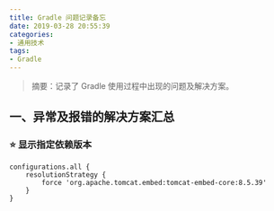 ```yaml
---
title: Gradle 问题记录备忘
date: 2019-03-28 20:55:39
categories:
- 通用技术
tags:
- Gradle
---
```


> 摘要：记录了 Gradle 使用过程中出现的问题及解决方案。

<!-- more -->

## 一、异常及报错的解决方案汇总
### ⭐ 显示指定依赖版本
```
configurations.all {
    resolutionStrategy {
        force 'org.apache.tomcat.embed:tomcat-embed-core:8.5.39'
    }
}
```
